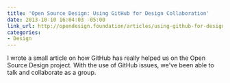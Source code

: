 ```yaml
---
title: 'Open Source Design: Using GitHub for Design Collaboration'
date: 2013-10-10 16:04:03 -05:00
link_url: http://opendesign.foundation/articles/using-github-for-design-collaboration/
categories:
- Design
---
```


I wrote a small article on how GitHub has really helped us on the Open Source Design project. With the use of GitHub issues, we've been able to talk and collaborate as a group.

